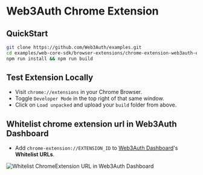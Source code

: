 # Web3Auth Chrome Extension

## QuickStart

```bash
git clone https://github.com/Web3Auth/examples.git
cd examples/web-core-sdk/browser-extensions/chrome-extension-web3auth-example
npm run install && npm run build
```

## Test Extension Locally

- Visit `chrome://extensions` in your Chrome Browser.
- Toggle `Developer Mode` in the top right of that same window.
- Click on `Load unpacked` and upload your `build` folder from above.

## Whitelist chrome extension url in Web3Auth Dashboard

- Add `chrome-extension://EXTENSION_ID` to
  [Web3Auth Dashboard](https://dashboard.web3auth.io)'s **Whitelist URLs**.

![Whitelist ChromeExtension URL in Web3Auth Dashboard](https://user-images.githubusercontent.com/6962565/202164016-5e4fd5db-af74-4190-ada1-408ae737a6b0.png)
